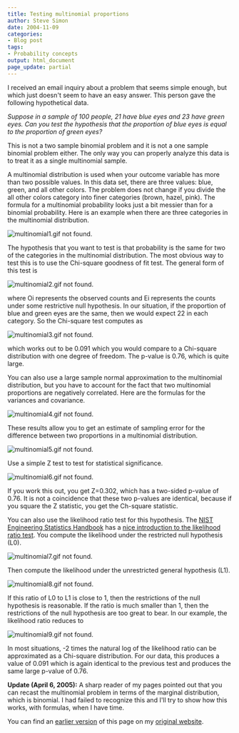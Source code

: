 ```yaml
---
title: Testing multinomial proportions
author: Steve Simon
date: 2004-11-09
categories:
- Blog post
tags:
- Probability concepts
output: html_document
page_update: partial
---
```

I received an email inquiry about a problem that seems simple enough,
but which just doesn't seem to have an easy answer. This person gave
the following hypothetical data.

*Suppose in a sample of 100 people, 21 have blue eyes and 23 have
green eyes. Can you test the hypothesis that the proportion of blue
eyes is equal to the proportion of green eyes?*

This is not a two sample binomial problem and it is not a one sample
binomial problem either. The only way you can properly analyze this
data is to treat it as a single multinomial sample.

A multinomial distribution is used when your outcome variable has more
than two possible values. In this data set, there are three values:
blue, green, and all other colors. The problem does not change if you
divide the all other colors category into finer categories (brown,
hazel, pink). The formula for a multinomial probability looks just a
bit messier than for a binomial probability. Here is an example when
there are three categories in the multinomial distribution.

![multinomial1.gif not found.](http://www.pmean.com/new-images/04/MultinomialProportions01.png)

The hypothesis that you want to test is that probability is the same
for two of the categories in the multinomial distribution. The most
obvious way to test this is to use the Chi-square goodness of fit
test. The general form of this test is

![multinomial2.gif not found.](http://www.pmean.com/new-images/04/MultinomialProportions02.png)

where Oi represents the observed counts and Ei represents the counts
under some restrictive null hypothesis. In our situation, if the
proportion of blue and green eyes are the same, then we would expect
22 in each category. So the Chi-square test computes as

![multinomial3.gif not found.](http://www.pmean.com/new-images/04/MultinomialProportions03.png)

which works out to be 0.091 which you would compare to a Chi-square
distribution with one degree of freedom. The p-value is 0.76, which is
quite large.

You can also use a large sample normal approximation to the
multinomial distribution, but you have to account for the fact that
two multinomial proportions are negatively correlated. Here are the
formulas for the variances and covariance.

![multinomial4.gif not found.](http://www.pmean.com/new-images/04/MultinomialProportions04.png)

These results allow you to get an estimate of sampling error for the
difference between two proportions in a multinomial distribution.

![multinomial5.gif not found.](http://www.pmean.com/new-images/04/MultinomialProportions05.png)

Use a simple Z test to test for statistical significance.

![multinomial6.gif not found.](http://www.pmean.com/new-images/04/MultinomialProportions06.png)

If you work this out, you get Z=0.302, which has a two-sided p-value
of 0.76. It is not a coincidence that these two p-values are
identical, because if you square the Z statistic, you get the
Ch-square statistic.

You can also use the likelihood ratio test for this hypothesis. The
[NIST Engineering Statistics
Handbook](http://www.itl.nist.gov/div898/handbook/index.htm) has a
[nice introduction to the likelihood ratio
test](http://www.itl.nist.gov/div898/handbook/apr/section2/apr233.htm).
You compute the likelihood under the restricted null hypothesis (L0).

![multinomial7.gif not found.](http://www.pmean.com/new-images/04/MultinomialProportions07.png)

Then compute the likelihood under the unrestricted general hypothesis
(L1).

![multinomial8.gif not found.](http://www.pmean.com/new-images/04/MultinomialProportions08.png)

If this ratio of L0 to L1 is close to 1, then the restrictions of the
null hypothesis is reasonable. If the ratio is much smaller than 1,
then the restrictions of the null hypothesis are too great to bear. In
our example, the likelihood ratio reduces to

![multinomial9.gif not found.](http://www.pmean.com/new-images/04/MultinomialProportions09.png)

In most situations, -2 times the natural log of the likelihood ratio
can be approximated as a Chi-square distribution. For our data, this
produces a value of 0.091 which is again identical to the previous
test and produces the same large p-value of 0.76.

**Update (April 6, 2005):** A sharp reader of my pages pointed out
that you can recast the multinomial problem in terms of the marginal
distribution, which is binomial. I had failed to recognize this and
I'll try to show how this works, with formulas, when I have time.

You can find an [earlier version](http://www.pmean.com/04/MultinomialProportions.html) of this page on my [original website](http://www.pmean.com/original_site.html).
